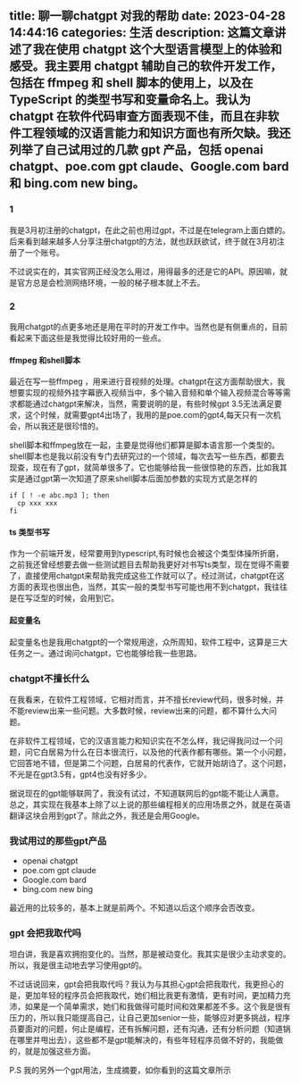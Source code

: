 

title: 聊一聊chatgpt 对我的帮助
date: 2023-04-28 14:44:16
categories: 生活
description: 这篇文章讲述了我在使用 chatgpt 这个大型语言模型上的体验和感受。我主要用 chatgpt 辅助自己的软件开发工作，包括在 ffmpeg 和 shell 脚本的使用上，以及在 TypeScript 的类型书写和变量命名上。我认为 chatgpt 在软件代码审查方面表现不佳，而且在非软件工程领域的汉语言能力和知识方面也有所欠缺。我还列举了自己试用过的几款 gpt 产品，包括 openai chatgpt、poe.com gpt claude、Google.com bard 和 bing.com new bing。
--- 



### 1

我是3月初注册的chatgpt，在此之前也用过gpt，不过是在telegram上面白嫖的。后来看到越来越多人分享注册chatgpt的方法，就也跃跃欲试，终于就在3月初注册了一个账号。

不过说实在的，其实官网正经没怎么用过，用得最多的还是它的API。原因嘛，就是官方总是会检测网络环境，一般的梯子根本就上不去。

### 2

我用chatgpt的点更多地还是用在平时的开发工作中。当然也是有侧重点的，目前看起来下面这些是我觉得比较好用的一些点。

#### ffmpeg 和shell脚本

最近在写一些ffmpeg ，用来进行音视频的处理。chatgpt在这方面帮助很大，我想要实现的视频外挂字幕嵌入视频当中，多个输入音频和单个输入视频混合等等需求都能通过chatgpt来解决，当然，需要说明的是，有些时候gpt 3.5无法满足要求，这个时候，就需要gpt4出场了，我用的是poe.com的gpt4,每天只有一次机会，所以我还是很珍惜的。

shell脚本和ffmpeg放在一起，主要是觉得他们都算是脚本语言那一个类型的。shell脚本也是我以前没有专门去研究过的一个领域，每次去写一些东西，都要去现查，现在有了gpt，就简单很多了。它也能够给我一些很惊艳的东西，比如我其实是通过gpt第一次知道了原来shell脚本后面加参数的实现方式是怎样的

```
if [ ! -e abc.mp3 ]; then
  cp xxx xxx  
fi
```


#### ts 类型书写

作为一个前端开发，经常要用到typescript,有时候也会被这个类型体操所折磨，之前我还曾经想要去做一些测试题目去帮助我更好对书写ts类型，现在觉得不需要了，直接使用chatgpt来帮助我完成这些工作就可以了。经过测试，chatgpt在这方面的表现也很出色，当然，其实一般的类型书写可能也用不到chatgpt，我往往是在写泛型的时候，会用到它。

#### 起变量名

起变量名也是我用chatgpt的一个常规用途，众所周知，软件工程中，这算是三大任务之一。通过询问chatgpt，它也能够给我一些思路。

### chatgpt不擅长什么

在我看来，在软件工程领域，它相对而言，并不擅长review代码，很多时候，并不能review出来一些问题。大多数时候，review出来的问题，都不算什么大问题。

在非软件工程领域，它的汉语言能力和知识实在不怎么样，我记得我问过一个问题，问它白居易为什么在日本很流行，以及他的代表作都有哪些。第一个小问题，它回答地不错，但是第二个问题，白居易的代表作，它就开始胡诌了。这个问题，不光是在gpt3.5有，gpt4也没有好多少。

据说现在的gpt能够联网了，我没有试过，不知道联网后的gpt能不能让人满意。总之，其实现在我基本上除了以上说的那些编程相关的应用场景之外，就是在英语翻译这块会用到gpt了。除此之外，我还是会用Google。


### 我试用过的那些gpt产品

- openai chatgpt
- poe.com gpt claude
- Google.com bard
- bing.com new bing

最近用的比较多的，基本上就是前两个。不知道以后这个顺序会否改变。

### gpt 会把我取代吗

坦白讲，我是喜欢拥抱变化的。当然，那是被动变化。我其实是很少主动求变的。所以，我是很主动地去学习使用gpt的。

不过话说回来，gpt会把我取代吗？我认为与其担心gpt会把我取代，我更担心的是，更加年轻的程序员会把我取代，她们相比我更有激情，更有时间，更加精力充沛，如果是一个简单需求，她们和我做得可能时间和效果都差不多。这个我是很有压力的，所以我只能提高自己，让自己更加senior一些，能够应对更多挑战，程序员要面对的问题，何止是编程，还有拆解问题，还有沟通，还有分析问题（知道锅在哪里并甩出去），这些都不是gpt能解决的，有些年轻程序员做不好的，我能做的，就是加强这些方面。


P.S 我的另外一个gpt用法，生成摘要，如你看到的这篇文章所示